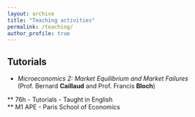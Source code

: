 ```yaml
---
layout: archive
title: "Teaching activities"
permalink: /teaching/
author_profile: true
---
```


## Tutorials

* *Microeconomics 2: Market Equilibrium and Market Failures*<br/>
(Prof. Bernard **Caillaud** and Prof. Francis **Bloch**)

** 76h - Tutorials - Taught in English<br/>
** M1 APE - Paris School of Economics
